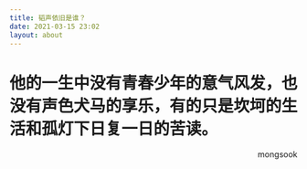```yaml
---
title: 韬声依旧是谁？
date: 2021-03-15 23:02
layout: about
---
```


#     他的一生中没有青春少年的意气风发，也没有声色犬马的享乐，有的只是坎坷的生活和孤灯下日复一日的苦读。   
<p align="right" >mongsook<p>